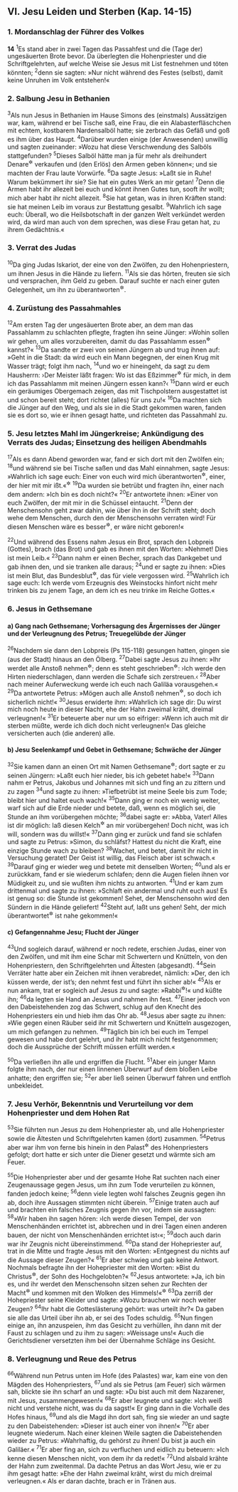 ## VI. Jesu Leiden und Sterben (Kap. 14-15)

### 1. Mordanschlag der Führer des Volkes

__14__
<sup>1</sup>Es stand aber in zwei Tagen das Passahfest und die (Tage der) ungesäuerten Brote bevor. Da überlegten die Hohenpriester und die Schriftgelehrten, auf welche Weise sie Jesus mit List festnehmen und töten könnten;
<sup>2</sup>denn sie sagten: »Nur nicht während des Festes (selbst), damit keine Unruhen im Volk entstehen!«

### 2. Salbung Jesu in Bethanien

<sup>3</sup>Als nun Jesus in Bethanien im Hause Simons des (einstmals) Aussätzigen war, kam, während er bei Tische saß, eine Frau, die ein Alabasterfläschchen mit echtem, kostbarem Nardensalböl hatte; sie zerbrach das Gefäß und goß es ihm über das Haupt.
<sup>4</sup>Darüber wurden einige (der Anwesenden) unwillig und sagten zueinander: »Wozu hat diese Verschwendung des Salböls stattgefunden?
<sup>5</sup>Dieses Salböl hätte man ja für mehr als dreihundert Denare<sup title="= Silberstücke">&#x2732;</sup> verkaufen und (den Erlös) den Armen geben können«; und sie machten der Frau laute Vorwürfe.
<sup>6</sup>Da sagte Jesus: »Laßt sie in Ruhe! Warum bekümmert ihr sie? Sie hat ein gutes Werk an mir getan!
<sup>7</sup>Denn die Armen habt ihr allezeit bei euch und könnt ihnen Gutes tun, sooft ihr wollt; mich aber habt ihr nicht allezeit.
<sup>8</sup>Sie hat getan, was in ihren Kräften stand: sie hat meinen Leib im voraus zur Bestattung gesalbt.
<sup>9</sup>Wahrlich ich sage euch: Überall, wo die Heilsbotschaft in der ganzen Welt verkündet werden wird, da wird man auch von dem sprechen, was diese Frau getan hat, zu ihrem Gedächtnis.«

### 3. Verrat des Judas

<sup>10</sup>Da ging Judas Iskariot, der eine von den Zwölfen, zu den Hohenpriestern, um ihnen Jesus in die Hände zu liefern.
<sup>11</sup>Als sie das hörten, freuten sie sich und versprachen, ihm Geld zu geben. Darauf suchte er nach einer guten Gelegenheit, um ihn zu überantworten<sup title="oder: zu verraten">&#x2732;</sup>.

### 4. Zurüstung des Passahmahles

<sup>12</sup>Am ersten Tag der ungesäuerten Brote aber, an dem man das Passahlamm zu schlachten pflegte, fragten ihn seine Jünger: »Wohin sollen wir gehen, um alles vorzubereiten, damit du das Passahlamm essen<sup title="= das Passahmahl halten">&#x2732;</sup> kannst?«
<sup>13</sup>Da sandte er zwei von seinen Jüngern ab und trug ihnen auf: »Geht in die Stadt: da wird euch ein Mann begegnen, der einen Krug mit Wasser trägt; folgt ihm nach,
<sup>14</sup>und wo er hineingeht, da sagt zu dem Hausherrn: ›Der Meister läßt fragen: Wo ist das Eßzimmer<sup title="= der Speisesaal">&#x2732;</sup> für mich, in dem ich das Passahlamm mit meinen Jüngern essen kann?‹
<sup>15</sup>Dann wird er euch ein geräumiges Obergemach zeigen, das mit Tischpolstern ausgestattet ist und schon bereit steht; dort richtet (alles) für uns zu!«
<sup>16</sup>Da machten sich die Jünger auf den Weg, und als sie in die Stadt gekommen waren, fanden sie es dort so, wie er ihnen gesagt hatte, und richteten das Passahmahl zu.

### 5. Jesu letztes Mahl im Jüngerkreise; Ankündigung des Verrats des Judas; Einsetzung des heiligen Abendmahls

<sup>17</sup>Als es dann Abend geworden war, fand er sich dort mit den Zwölfen ein;
<sup>18</sup>und während sie bei Tische saßen und das Mahl einnahmen, sagte Jesus: »Wahrlich ich sage euch: Einer von euch wird mich überantworten<sup title="oder: verraten">&#x2732;</sup>, einer, der hier mit mir ißt.«<sup title="Ps 41,10">&#x2732;</sup>
<sup>19</sup>Da wurden sie betrübt und fragten ihn, einer nach dem andern: »Ich bin es doch nicht?«
<sup>20</sup>Er antwortete ihnen: »Einer von euch Zwölfen, der mit mir in die Schüssel eintaucht.
<sup>21</sup>Denn der Menschensohn geht zwar dahin, wie über ihn in der Schrift steht; doch wehe dem Menschen, durch den der Menschensohn verraten wird! Für diesen Menschen wäre es besser<sup title="= das Beste">&#x2732;</sup>, er wäre nicht geboren!«

<sup>22</sup>Und während des Essens nahm Jesus ein Brot, sprach den Lobpreis (Gottes), brach (das Brot) und gab es ihnen mit den Worten: »Nehmet! Dies ist mein Leib.«
<sup>23</sup>Dann nahm er einen Becher, sprach das Dankgebet und gab ihnen den, und sie tranken alle daraus;
<sup>24</sup>und er sagte zu ihnen: »Dies ist mein Blut, das Bundesblut<sup title="2.Mose 24,8; Sach 9,11">&#x2732;</sup>, das für viele vergossen wird.
<sup>25</sup>Wahrlich ich sage euch: Ich werde vom Erzeugnis des Weinstocks hinfort nicht mehr trinken bis zu jenem Tage, an dem ich es neu trinke im Reiche Gottes.«

### 6. Jesus in Gethsemane

#### a) Gang nach Gethsemane; Vorhersagung des Ärgernisses der Jünger und der Verleugnung des Petrus; Treuegelübde der Jünger

<sup>26</sup>Nachdem sie dann den Lobpreis (Ps 115-118) gesungen hatten, gingen sie (aus der Stadt) hinaus an den Ölberg.
<sup>27</sup>Dabei sagte Jesus zu ihnen: »Ihr werdet alle Anstoß nehmen<sup title="= an mir irre werden">&#x2732;</sup>; denn es steht geschrieben<sup title="Sach 13,7">&#x2732;</sup>: ›Ich werde den Hirten niederschlagen, dann werden die Schafe sich zerstreuen.‹
<sup>28</sup>Aber nach meiner Auferweckung werde ich euch nach Galiläa vorausgehen.«
<sup>29</sup>Da antwortete Petrus: »Mögen auch alle Anstoß nehmen<sup title="= an dir irre werden">&#x2732;</sup>, so doch ich sicherlich nicht!«
<sup>30</sup>Jesus erwiderte ihm: »Wahrlich ich sage dir: Du wirst mich noch heute in dieser Nacht, ehe der Hahn zweimal kräht, dreimal verleugnen!«
<sup>31</sup>Er beteuerte aber nur um so eifriger: »Wenn ich auch mit dir sterben müßte, werde ich dich doch nicht verleugnen!« Das gleiche versicherten auch (die anderen) alle.

#### b) Jesu Seelenkampf und Gebet in Gethsemane; Schwäche der Jünger

<sup>32</sup>Sie kamen dann an einen Ort mit Namen Gethsemane<sup title="vgl. Mt 26,36">&#x2732;</sup>; dort sagte er zu seinen Jüngern: »Laßt euch hier nieder, bis ich gebetet habe!«
<sup>33</sup>Dann nahm er Petrus, Jakobus und Johannes mit sich und fing an zu zittern und zu zagen
<sup>34</sup>und sagte zu ihnen: »Tiefbetrübt ist meine Seele bis zum Tode; bleibt hier und haltet euch wach!«
<sup>35</sup>Dann ging er noch ein wenig weiter, warf sich auf die Erde nieder und betete, daß, wenn es möglich sei, die Stunde an ihm vorübergehen möchte;
<sup>36</sup>dabei sagte er: »Abba, Vater! Alles ist dir möglich: laß diesen Kelch<sup title="10,38">&#x2732;</sup> an mir vorübergehen! Doch nicht, was ich will, sondern was du willst!«
<sup>37</sup>Dann ging er zurück und fand sie schlafen und sagte zu Petrus: »Simon, du schläfst? Hattest du nicht die Kraft, eine einzige Stunde wach zu bleiben?
<sup>38</sup>Wachet, und betet, damit ihr nicht in Versuchung geratet! Der Geist ist willig, das Fleisch aber ist schwach.«
<sup>39</sup>Darauf ging er wieder weg und betete mit denselben Worten;
<sup>40</sup>und als er zurückkam, fand er sie wiederum schlafen; denn die Augen fielen ihnen vor Müdigkeit zu, und sie wußten ihm nichts zu antworten.
<sup>41</sup>Und er kam zum drittenmal und sagte zu ihnen: »Schlaft ein andermal und ruht euch aus! Es ist genug so: die Stunde ist gekommen! Sehet, der Menschensohn wird den Sündern in die Hände geliefert!
<sup>42</sup>Steht auf, laßt uns gehen! Seht, der mich überantwortet<sup title="= mein Verräter">&#x2732;</sup> ist nahe gekommen!«

#### c) Gefangennahme Jesu; Flucht der Jünger

<sup>43</sup>Und sogleich darauf, während er noch redete, erschien Judas, einer von den Zwölfen, und mit ihm eine Schar mit Schwertern und Knütteln, von den Hohenpriestern, den Schriftgelehrten und Ältesten (abgesandt).
<sup>44</sup>Sein Verräter hatte aber ein Zeichen mit ihnen verabredet, nämlich: »Der, den ich küssen werde, der ist’s; den nehmt fest und führt ihn sicher ab!«
<sup>45</sup>Als er nun ankam, trat er sogleich auf Jesus zu und sagte: »Rabbi<sup title="oder: Meister">&#x2732;</sup>!« und küßte ihn;
<sup>46</sup>da legten sie Hand an Jesus und nahmen ihn fest.
<sup>47</sup>Einer jedoch von den Dabeistehenden zog das Schwert, schlug auf den Knecht des Hohenpriesters ein und hieb ihm das Ohr ab.
<sup>48</sup>Jesus aber sagte zu ihnen: »Wie gegen einen Räuber seid ihr mit Schwertern und Knütteln ausgezogen, um mich gefangen zu nehmen.
<sup>49</sup>Täglich bin ich bei euch im Tempel gewesen und habe dort gelehrt, und ihr habt mich nicht festgenommen; doch die Aussprüche der Schrift müssen erfüllt werden.«

<sup>50</sup>Da verließen ihn alle und ergriffen die Flucht.
<sup>51</sup>Aber ein junger Mann folgte ihm nach, der nur einen linnenen Überwurf auf dem bloßen Leibe anhatte; den ergriffen sie;
<sup>52</sup>er aber ließ seinen Überwurf fahren und entfloh unbekleidet.

### 7. Jesu Verhör, Bekenntnis und Verurteilung vor dem Hohenpriester und dem Hohen Rat

<sup>53</sup>Sie führten nun Jesus zu dem Hohenpriester ab, und alle Hohenpriester sowie die Ältesten und Schriftgelehrten kamen (dort) zusammen.
<sup>54</sup>Petrus aber war ihm von ferne bis hinein in den Palast<sup title="oder: Hof">&#x2732;</sup> des Hohenpriesters gefolgt; dort hatte er sich unter die Diener gesetzt und wärmte sich am Feuer.

<sup>55</sup>Die Hohenpriester aber und der gesamte Hohe Rat suchten nach einer Zeugenaussage gegen Jesus, um ihn zum Tode verurteilen zu können, fanden jedoch keine;
<sup>56</sup>denn viele legten wohl falsches Zeugnis gegen ihn ab, doch ihre Aussagen stimmten nicht überein.
<sup>57</sup>Einige traten auch auf und brachten ein falsches Zeugnis gegen ihn vor, indem sie aussagten:
<sup>58</sup>»Wir haben ihn sagen hören: ›Ich werde diesen Tempel, der von Menschenhänden errichtet ist, abbrechen und in drei Tagen einen anderen bauen, der nicht von Menschenhänden errichtet ist‹«;
<sup>59</sup>doch auch darin war ihr Zeugnis nicht übereinstimmend.
<sup>60</sup>Da stand der Hohepriester auf, trat in die Mitte und fragte Jesus mit den Worten: »Entgegnest du nichts auf die Aussage dieser Zeugen?«
<sup>61</sup>Er aber schwieg und gab keine Antwort. Nochmals befragte ihn der Hohepriester mit den Worten: »Bist du Christus<sup title="= der Messias">&#x2732;</sup>, der Sohn des Hochgelobten?«
<sup>62</sup>Jesus antwortete: »Ja, ich bin es, und ihr werdet den Menschensohn sitzen sehen zur Rechten der Macht<sup title="= des Allmächtigen">&#x2732;</sup> und kommen mit den Wolken des Himmels!«<sup title="Dan 7,13; Ps 110,1">&#x2732;</sup>
<sup>63</sup>Da zerriß der Hohepriester seine Kleider und sagte: »Wozu brauchen wir noch weiter Zeugen?
<sup>64</sup>Ihr habt die Gotteslästerung gehört: was urteilt ihr?« Da gaben sie alle das Urteil über ihn ab, er sei des Todes schuldig.
<sup>65</sup>Nun fingen einige an, ihn anzuspeien, ihm das Gesicht zu verhüllen, ihn dann mit der Faust zu schlagen und zu ihm zu sagen: »Weissage uns!« Auch die Gerichtsdiener versetzten ihm bei der Übernahme Schläge ins Gesicht.

### 8. Verleugnung und Reue des Petrus

<sup>66</sup>Während nun Petrus unten im Hofe (des Palastes) war, kam eine von den Mägden des Hohenpriesters,
<sup>67</sup>und als sie Petrus (am Feuer) sich wärmen sah, blickte sie ihn scharf an und sagte: »Du bist auch mit dem Nazarener, mit Jesus, zusammengewesen!«
<sup>68</sup>Er aber leugnete und sagte: »Ich weiß nicht und verstehe nicht, was du da sagst!« Er ging dann in die Vorhalle des Hofes hinaus,
<sup>69</sup>und als die Magd ihn dort sah, fing sie wieder an und sagte zu den Dabeistehenden: »Dieser ist auch einer von ihnen!«
<sup>70</sup>Er aber leugnete wiederum. Nach einer kleinen Weile sagten die Dabeistehenden wieder zu Petrus: »Wahrhaftig, du gehörst zu ihnen! Du bist ja auch ein Galiläer.«
<sup>71</sup>Er aber fing an, sich zu verfluchen und eidlich zu beteuern: »Ich kenne diesen Menschen nicht, von dem ihr da redet!«
<sup>72</sup>Und alsbald krähte der Hahn zum zweitenmal. Da dachte Petrus an das Wort Jesu, wie er zu ihm gesagt hatte: »Ehe der Hahn zweimal kräht, wirst du mich dreimal verleugnen.« Als er daran dachte, brach er in Tränen aus.